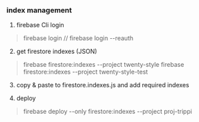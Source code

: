 ### index management

1. firebase Cli login
> firebase login
// firebase login --reauth

2. get firestore indexes (JSON)
> firebase firestore:indexes --project twenty-style
> firebase firestore:indexes --project twenty-style-test

3. copy & paste to firestore.indexes.js and add required indexes

4. deploy
> firebase deploy --only firestore:indexes --project proj-trippi

